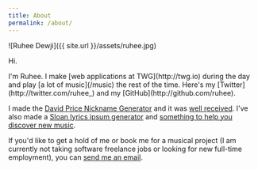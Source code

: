 ```yaml
---
title: About
permalink: /about/
---
```


![Ruhee Dewji]({{ site.url }}/assets/ruhee.jpg)

<p class="lead">Hi.</p>
I'm Ruhee. I make [web applications at TWG](http://twg.io) during the day and play [a lot of music](/music) the rest of the time. Here's my [Twitter](http://twitter.com/ruhee_) and my [GitHub](http://github.com/ruhee).

I made the [David Price Nickname Generator](http://ruhee.ca/david-price-names) and it was [well received](https://twitter.com/DAVIDprice24/status/649262015345782784). I've also made a [Sloan lyrics ipsum generator](http://ruhee.ca/sloan-ipsum) and [something to help you discover new music](http://ruhee.ca/listen).

If you'd like to get a hold of me or book me for a musical project (I am currently not taking software freelance jobs or looking for new full-time employment), you can [send me an email](mailto:ruhee.dewji+dotcom@gmail.com).
